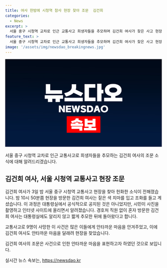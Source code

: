 ```yaml
---
title: 여사 한밤에 시청역 참사 현장 찾아 조문  김건희
categories:
  - News
excerpt: >
  서울 중구 시청역 교차로 인근 교통사고 희생자들을 추모하며 김건희 여사가 찾은 사고 현장. 사진은 없으나 김 여사는 알려진 사실 없이 혼자 조문을 했으며 경호처 직원은 동행하지 않았다. 대통령실 관계자는 안타까운 마음에 현장을 찾았다고 전했다. 지난 1일에 발생한 교통사고로 9명이 사망한 상황에서의 김 여사의 조문은 큰 주목을 받고 있다.
feature_text: >
  서울 중구 시청역 교차로 인근 교통사고 희생자들을 추모하며 김건희 여사가 찾은 사고 현장. 사진은 없으나 김 여사는 알려진 사실 없이 혼자 조문을 했으며 경호처 직원은 동행하지 않았다. 대통령실 관계자는 안타까운 마음에 현장을 찾았다고 전했다. 지난 1일에 발생한 교통사고로 9명이 사망한 상황에서의 김 여사의 조문은 큰 주목을 받고 있다.
image: '/assets/img/newsdao_breakingnews.jpg'
---
```


<p><img src="/assets/img/newsdao_breakingnews.jpg" alt="koreaapp 속보" /></p>

<p>서울 중구 시청역 교차로 인근 교통사고로 희생자들을 추모하는 김건희 여사의 조문 소식에 대해 알려드리겠습니다.</p>

<h2 data-ke-size="size26">김건희 여사, 서울 시청역 교통사고 현장 조문</h2>

<p>김건희 여사가 3일 밤 서울 중구 시청역 교통사고 현장을 찾아 헌화한 소식이 전해졌습니다. 밤 10시 50분쯤 현장을 방문한 김건희 여사는 짙은 색 치마를 입고 조화를 들고 계셨습니다. 이 과정은 대통령실에서 공식적으로 공지된 것은 아니었지만, 시민이 사진을 촬영하고 인터넷 사이트에 올리면서 알려졌습니다. 경호처 직원 없이 혼자 방문한 김건희 여사는 대통령실에도 알리지 않고 짧게 추모한 뒤에 돌아왔다고 합니다.</p>

<p>교통사고로 9명이 사망한 이 사건은 많은 이들에게 안타까운 마음을 안겨주었고, 이에 김건희 여사도 안타까운 마음을 달래려 현장을 찾았습니다.</p>

<p>김건희 여사의 조문은 사건으로 인한 안타까운 마음을 표현하고자 하였던 것으로 보입니다.</p>
실시간 뉴스 속보는, <a href="https://newsdao.kr" rel="dofollow">https://newsdao.kr</a>



